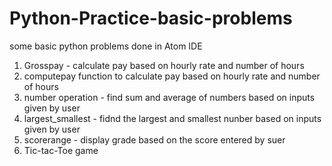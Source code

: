 # Python-Practice-basic-problems
some basic python problems done in Atom IDE

1) Grosspay - calculate pay based on hourly rate and number of hours
2) computepay function to calculate pay based on hourly rate and number of hours
3) number operation - find sum and average of numbers based on inputs given by user
4) largest_smallest - fidnd the largest and smallest nunber based on inputs given by user
5) scorerange -  display grade based on the score entered by suer
6) Tic-tac-Toe game
